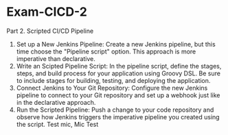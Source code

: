 # Exam-CICD-2

Part 2. Scripted CI/CD Pipeline
1. Set up a New Jenkins Pipeline:
Create a new Jenkins pipeline, but this time choose the "Pipeline script" option. This approach is more imperative than declarative.
2. Write an Scipted Pipeline Script:
In the pipeline script, define the stages, steps, and build process for your application using Groovy DSL. Be sure to include stages for building, testing, and deploying the application.
3. Connect Jenkins to Your Git Repository:
Configure the new Jenkins pipeline to connect to your Git repository and set up a webhook just like in the declarative approach.
4. Run the Scripted Pipeline:
Push a change to your code repository and observe how Jenkins triggers the imperative pipeline you created using the script.
Test mic, Mic Test
